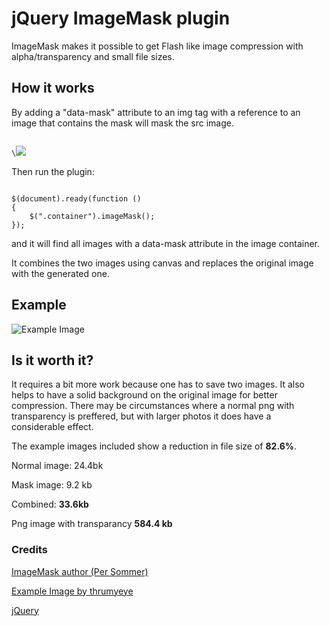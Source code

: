 # jQuery ImageMask plugin

ImageMask makes it possible to get Flash like image compression with alpha/transparency and small file sizes.

## How it works

By adding a "data-mask" attribute to an img tag with a reference to an image that contains the mask will mask the src image.

<code>
\<img src="path-to-main-image.jpg" data-mask="path-to-mask-image.jpg">
</code>

Then run the plugin:

<code>
$(document).ready(function ()
{
	$(".container").imageMask();
});
</code>

and it will find all images with a data-mask attribute in the image container.

It combines the two images using canvas and replaces the original image with the generated one.

## Example

![Example Image](https://raw.github.com/sommerper/jQueryImageMask/master/exampleimage.jpg)

## Is it worth it?
It requires a bit more work because one has to save two images. It also helps to have a solid background on the original image for better compression. There may be circumstances where a normal png with transparency is preffered, but with larger photos it does have a considerable effect.

The example images included show a reduction in file size of __82.6%__.

Normal image: 24.4bk

Mask image: 9.2 kb

Combined: __33.6kb__

Png image with transparancy __584.4 kb__



### Credits
[ImageMask author (Per Sommer)](http://www.persommer.com)

[Example Image by thrumyeye](http://thrumyeye.deviantart.com/art/Big-Fish-180038065)

[jQuery](http://jquery.com)
